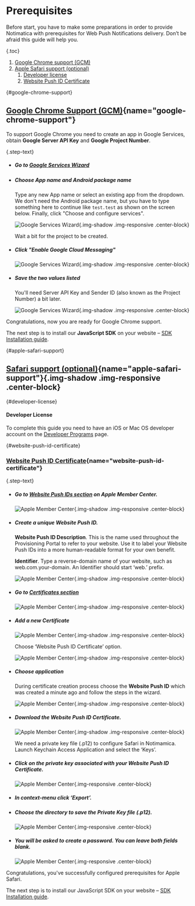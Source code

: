 # Prerequisites

Before start, you have to make some preparations in order to provide Notimatica with prerequisites for Web Push Notifications delivery. Don’t be afraid this guide will help you.

{.toc}
1. [Google Chrome support (GCM)](#google-chrome-support)
1. [Apple Safari support (optional)](#apple-safari-support)
    1. [Developer license](#developer-license)
    1. [Website Push ID Certificate](#website-push-id-certificate)

{#google-chrome-support}
## [Google Chrome Support (GCM)](#google-chrome-support){name="google-chrome-support"}

To support Google Chrome you need to create an app in Google Services, obtain **Google Server API Key** and **Google Project Number**.

{.step-text}
* ##### Go to [Google Services Wizard](https://developers.google.com/mobile/add?platform=android&cntapi=gcm)

* ##### Choose App name and Android package name

  Type any new App name or select an existing app from the dropdown. We don't need the Android package name, but you have to type something here to continue like `test.test` as shown on the screen below. Finally, click "Choose and configure services".

  ![Google Services Wizard](/static/google1.png "Google Services Wizard - Step 1"){.img-shadow .img-responsive .center-block}

  Wait a bit for the project to be created.

* ##### Click "Enable Google Cloud Messaging"

  ![Google Services Wizard](/static/google2.png "Google Services Wizard - Step 2"){.img-shadow .img-responsive .center-block}

* ##### Save the two values listed

  You'll need Server API Key and Sender ID (also known as the Project Number) a bit later.

  ![Google Services Wizard](/static/google3.png "Google Services Wizard - Step 3"){.img-shadow .img-responsive .center-block}

Congratulations, now you are ready for Google Chrome support.

The next step is to install our **JavaScript SDK** on your website – [SDK Installation guide](/docs/installation).

{#apple-safari-support}
## [Safari support (optional)](#apple-safari-support){name="apple-safari-support"}{.img-shadow .img-responsive .center-block}

{#developer-license}

<div class="callout callout-warning" role="alert">

#### Developer License

To complete this guide you need to have an iOS or Mac OS developer account on the [Developer Programs](https://developer.apple.com/programs/) page.

</div>


{#website-push-id-certificate}
### [Website Рush ID Сertificate](#website-push-id-certificate){name="website-push-id-certificate"}

{.step-text}
* ##### Go to [Website Push IDs section](https://developer.apple.com/account/ios/identifier/websitePushId/landing) on Apple Member Center.

  ![Apple Member Center](/static/apple2.png "Apple Member Center - Step 1"){.img-shadow .img-responsive .center-block}

* ##### Create a unique Website Push ID.

  **Website Push ID Description**. This is the name used throughout the Provisioning Portal to refer to your website. Use it to label your Website Push IDs into a more human-readable format for your own benefit.

  **Identifier**. Type a reverse-domain name of your website, such as web.com.your-domain. An Identifier should start ‘web.’ prefix.

  ![Apple Member Center](/static/apple3.png "Apple Member Center - Step 2"){.img-shadow .img-responsive .center-block}

* ##### Go to [Certificates section](https://developer.apple.com/account/ios/certificate/)

  ![Apple Member Center](/static/apple4.png "Apple Member Center - Step 3"){.img-shadow .img-responsive .center-block}

* ##### Add a new Certificate

  ![Apple Member Center](/static/apple5.png "Apple Member Center - Step 4"){.img-shadow .img-responsive .center-block}

  Choose ‘Website Push ID Certificate’ option.

  ![Apple Member Center](/static/apple6.png "Apple Member Center - Step 5"){.img-shadow .img-responsive .center-block}

* ##### Choose application

  During certificate creation process choose the **Website Push ID** which was created a minute ago and follow the steps in the wizard.

  ![Apple Member Center](/static/apple7.png "Apple Member Center - Step 6"){.img-shadow .img-responsive .center-block}

* ##### Download the Website Рush ID Сertificate.

  ![Apple Member Center](/static/apple8.png "Apple Member Center - Step 7"){.img-shadow .img-responsive .center-block}

  We need a private key file (.p12) to configure Safari in Notimamica. Launch Keychain Access Application and select the ‘Keys’.

* ##### Click on the private key associated with your Website Push ID Certificate.

  ![Apple Member Center](/static/apple9.png "Apple Member Center - Step 8"){.img-responsive .center-block}

* ##### In context-menu click ‘Export’.

* ##### Choose the directory to save the Private Key file (.p12).

  ![Apple Member Center](/static/apple10.png "Apple Member Center - Step 9"){.img-responsive .center-block}

* ##### You will be asked to create a password. You can leave both fields blank.

  ![Apple Member Center](/static/apple11.png "Apple Member Center - Step 10"){.img-responsive .center-block}


Congratulations, you've successfully configured prerequisites for Apple Safari.

The next step is to install our JavaScript SDK on your website – [SDK Installation guide](/docs/installation).
